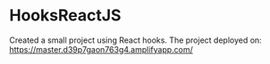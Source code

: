 # HooksReactJS
 
Created a small project using React hooks. The project deployed on: https://master.d39p7gaon763g4.amplifyapp.com/

